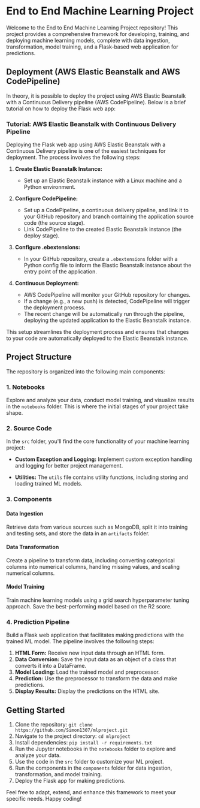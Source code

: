 # End to End Machine Learning Project

Welcome to the End to End Machine Learning Project repository! This project provides a comprehensive framework for developing, training, and deploying machine learning models, complete with data ingestion, transformation, model training, and a Flask-based web application for predictions.

## Deployment (AWS Elastic Beanstalk and AWS CodePipeline)

In theory, it is possible to deploy the project using AWS Elastic Beanstalk with a Continuous Delivery pipeline (AWS CodePipeline). Below is a brief tutorial on how to deploy the Flask web app:

### Tutorial: AWS Elastic Beanstalk with Continuous Delivery Pipeline

Deploying the Flask web app using AWS Elastic Beanstalk with a Continuous Delivery pipeline is one of the easiest techniques for deployment. The process involves the following steps:

1. **Create Elastic Beanstalk Instance:**
    - Set up an Elastic Beanstalk instance with a Linux machine and a Python environment.
  
2. **Configure CodePipeline:**
    - Set up a CodePipeline, a continuous delivery pipeline, and link it to your GitHub repository and branch containing the application source code (the source stage).
    - Link CodePipeline to the created Elastic Beanstalk instance (the deploy stage).

3. **Configure .ebextensions:**
    - In your GitHub repository, create a `.ebextensions` folder with a Python config file to inform the Elastic Beanstalk instance about the entry point of the application.

4. **Continuous Deployment:**
    - AWS CodePipeline will monitor your GitHub repository for changes.
    - If a change (e.g., a new push) is detected, CodePipeline will trigger the deployment process.
    - The recent change will be automatically run through the pipeline, deploying the updated application to the Elastic Beanstalk instance.

This setup streamlines the deployment process and ensures that changes to your code are automatically deployed to the Elastic Beanstalk instance.

## Project Structure

The repository is organized into the following main components:

### 1. Notebooks

Explore and analyze your data, conduct model training, and visualize results in the `notebooks` folder. This is where the initial stages of your project take shape.

### 2. Source Code

In the `src` folder, you'll find the core functionality of your machine learning project:

- **Custom Exception and Logging:** Implement custom exception handling and logging for better project management.
  
- **Utilities:** The `utils` file contains utility functions, including storing and loading trained ML models.

### 3. Components

#### Data Ingestion
Retrieve data from various sources such as MongoDB, split it into training and testing sets, and store the data in an `artifacts` folder.

#### Data Transformation
Create a pipeline to transform data, including converting categorical columns into numerical columns, handling missing values, and scaling numerical columns.

#### Model Training
Train machine learning models using a grid search hyperparameter tuning approach. Save the best-performing model based on the R2 score.

### 4. Prediction Pipeline

Build a Flask web application that facilitates making predictions with the trained ML model. The pipeline involves the following steps:

1. **HTML Form:** Receive new input data through an HTML form.
2. **Data Conversion:** Save the input data as an object of a class that converts it into a DataFrame.
3. **Model Loading:** Load the trained model and preprocessor.
4. **Prediction:** Use the preprocessor to transform the data and make predictions.
5. **Display Results:** Display the predictions on the HTML site.

## Getting Started

1. Clone the repository: `git clone https://github.com/Simon1307/mlproject.git`
2. Navigate to the project directory: `cd mlproject`
3. Install dependencies: `pip install -r requirements.txt`
4. Run the Jupyter notebooks in the `notebooks` folder to explore and analyze your data.
5. Use the code in the `src` folder to customize your ML project.
6. Run the components in the `components` folder for data ingestion, transformation, and model training.
7. Deploy the Flask app for making predictions.

Feel free to adapt, extend, and enhance this framework to meet your specific needs. Happy coding!
